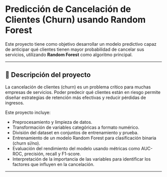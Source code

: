 # Predicción de Cancelación de Clientes (Churn) usando Random Forest

Este proyecto tiene como objetivo desarrollar un modelo predictivo capaz de anticipar qué clientes tienen mayor probabilidad de cancelar sus servicios, utilizando **Random Forest** como algoritmo principal.

---

## 📌 Descripción del proyecto

La cancelación de clientes (churn) es un problema crítico para muchas empresas de servicios. Poder predecir qué clientes están en riesgo permite diseñar estrategias de retención más efectivas y reducir pérdidas de ingresos.

Este proyecto incluye:

- Preprocesamiento y limpieza de datos.
- Transformación de variables categóricas a formato numérico.
- División del dataset en conjuntos de entrenamiento y prueba.
- Entrenamiento de un modelo Random Forest para clasificación binaria (churn sí/no).
- Evaluación del rendimiento del modelo usando métricas como AUC-ROC, precisión, recall y F1-score.
- Interpretación de la importancia de las variables para identificar los factores que influyen en la cancelación.

---


